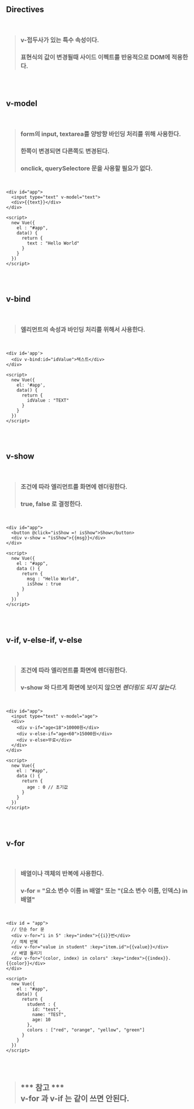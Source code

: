## Directives
<br>

>### v-접두사가 있는 특수 속성이다.
>### 표현식의 값이 변경될때 사이드 이펙트를 반응적으로 DOM에 적용한다.
<br><br>

## v-model
<br>

>### form의 input, textarea를 양방향 바인딩 처리를 위해 사용한다.
>### 한쪽이 변경되면 다른쪽도 변경된다.
>### onclick, querySelectore 문을 사용할 필요가 없다.
<br>

```
<div id="app">
  <input type="text" v-model="text">
  <div>{{text}}</div>
</div>

<script>
  new Vue({
    el : "#app",
    data() {
      return {
        text : "Hello World"
      }
    }
  })
</script>
```
<br><br>

## v-bind
<br>

>### 엘리먼트의 속성과 바인딩 처리를 위해서 사용한다.
<br>

```
<div id='app'>
  <div v-bind:id="idValue">텍스트</div>
</div>

<script>
  new Vue({
    el: '#app',
    data() {
      return {
        idValue : "TEXT"
      }
    }
  })
</script>
```
<br><br>

## v-show
<br>

>### 조건에 따라 엘리먼트를 화면에 렌더링한다.
>### true, false 로 결정한다.
<br>

```
<div id="app">
  <button @click="isShow =! isShow">Show</button>
  <div v-show = "isShow">{{msg}}</div>
</div>

<script>
  new Vue({
    el : "#app",
    data () {
      return {
        msg : "Hello World",
        isShow : true
      }
    }
  })
</script>
```
<br><br>

## v-if, v-else-if, v-else
<br>

>### 조건에 따라 엘리먼트를 화면에 렌더링한다.
>### <strong>v-show 와 다르게 화면에 보이지 않으면 <em>렌더링도 되지 않는다. </em></strong>
<br>

```
<div id="app">
  <input type="text" v-model="age">
  <div>
    <div v-if="age<18">10000원</div>
    <div v-else-if="age<60">15000원</div>
    <div v-else>무료</div>
  </div>
</div>

<script>
  new Vue({
    el : "#app",
    data () {
      return {
        age : 0 // 초기값
      }
    }
  })
</script>
```
<br><br>

## v-for
<br>

>### 배열이나 객체의 반복에 사용한다.
>### v-for = "요소 변수 이름 in 배열" 또는 "(요소 변수 이름, 인덱스) in 배열"
<br>

```
<div id = "app">
  // 단순 for 문
  <div v-for="i in 5" :key="index">{{i}}번</div> 
  // 객체 반복
  <div v-for="value in student" :key="item.id">{{value}}</div>  
  // 배열 돌리기
  <div v-for="(color, index) in colors" :key="index">{{index}}.{{color}}</div> 
</div>

<script>
  new Vue({
    el : "#app",
    data() {
      return {
        student : {
          id: "test",
          name: "TEST",
          age: 10
        },
        colors : ["red", "orange", "yellow", "green"] 
      }
    }
  })
</script>

```
<br><br>

>## <strong> *** 참고 ***  <br> v-for 과 v-if 는 같이 쓰면 안된다. </strong>



